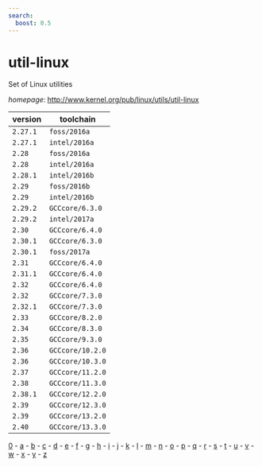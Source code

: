 ```yaml
---
search:
  boost: 0.5
---
```

# util-linux

Set of Linux utilities

*homepage*: <http://www.kernel.org/pub/linux/utils/util-linux>

version | toolchain
--------|----------
``2.27.1`` | ``foss/2016a``
``2.27.1`` | ``intel/2016a``
``2.28`` | ``foss/2016a``
``2.28`` | ``intel/2016a``
``2.28.1`` | ``intel/2016b``
``2.29`` | ``foss/2016b``
``2.29`` | ``intel/2016b``
``2.29.2`` | ``GCCcore/6.3.0``
``2.29.2`` | ``intel/2017a``
``2.30`` | ``GCCcore/6.4.0``
``2.30.1`` | ``GCCcore/6.3.0``
``2.30.1`` | ``foss/2017a``
``2.31`` | ``GCCcore/6.4.0``
``2.31.1`` | ``GCCcore/6.4.0``
``2.32`` | ``GCCcore/6.4.0``
``2.32`` | ``GCCcore/7.3.0``
``2.32.1`` | ``GCCcore/7.3.0``
``2.33`` | ``GCCcore/8.2.0``
``2.34`` | ``GCCcore/8.3.0``
``2.35`` | ``GCCcore/9.3.0``
``2.36`` | ``GCCcore/10.2.0``
``2.36`` | ``GCCcore/10.3.0``
``2.37`` | ``GCCcore/11.2.0``
``2.38`` | ``GCCcore/11.3.0``
``2.38.1`` | ``GCCcore/12.2.0``
``2.39`` | ``GCCcore/12.3.0``
``2.39`` | ``GCCcore/13.2.0``
``2.40`` | ``GCCcore/13.3.0``

[0](../0/index.md) - [a](../a/index.md) - [b](../b/index.md) - [c](../c/index.md) - [d](../d/index.md) - [e](../e/index.md) - [f](../f/index.md) - [g](../g/index.md) - [h](../h/index.md) - [i](../i/index.md) - [j](../j/index.md) - [k](../k/index.md) - [l](../l/index.md) - [m](../m/index.md) - [n](../n/index.md) - [o](../o/index.md) - [p](../p/index.md) - [q](../q/index.md) - [r](../r/index.md) - [s](../s/index.md) - [t](../t/index.md) - [u](../u/index.md) - [v](../v/index.md) - [w](../w/index.md) - [x](../x/index.md) - [y](../y/index.md) - [z](../z/index.md)

